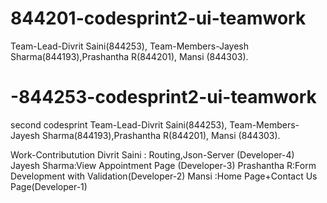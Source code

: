 # 844201-codesprint2-ui-teamwork
Team-Lead-Divrit Saini(844253),
Team-Members-Jayesh Sharma(844193),Prashantha R(844201), Mansi (844303).



# -844253-codesprint2-ui-teamwork
second codesprint
Team-Lead-Divrit Saini(844253),
Team-Members-Jayesh Sharma(844193),Prashantha R(844201), Mansi (844303).

Work-Contributution
Divrit Saini : Routing,Json-Server (Developer-4)
Jayesh Sharma:View Appointment Page (Developer-3)
Prashantha R:Form Development with Validation(Developer-2)
Mansi :Home Page+Contact Us Page(Developer-1)
